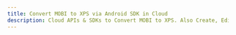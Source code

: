 ---title: Convert MOBI to XPS via Android SDK in Clouddescription: Cloud APIs & SDKs to Convert MOBI to XPS. Also Create, Edit & Render Microsoft Word & OpenOffice documents in the Cloud.---